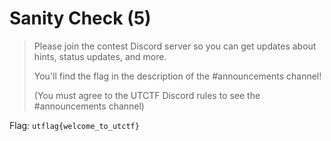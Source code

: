 # Sanity Check (5)

> Please join the contest Discord server so you can get updates about hints, status updates, and more.
>
> You'll find the flag in the description of the #announcements channel!
>
> (You must agree to the UTCTF Discord rules to see the #announcements channel)

Flag: `utflag{welcome_to_utctf}`
